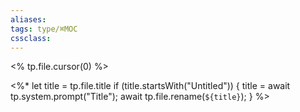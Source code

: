 ```yaml
---
aliases:
tags: type/⌘MOC 
cssclass:
---
```


<% tp.file.cursor(0) %>


<%*
  let title = tp.file.title
  if (title.startsWith("Untitled")) {
    title = await tp.system.prompt("Title");
    await tp.file.rename(`${title}`);
  } 
%>